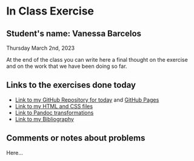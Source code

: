 # In Class Exercise
## Student's name: Vanessa Barcelos 

Thursday March 2nd, 2023 

At the end of the class you can write here a final thought on the exercise and on the work that we have been doing so far. 

## Links to the exercises done today 

- [Link to my GitHub Repository for today](https://vanessabcs.github.io/DHExercise/) and [GitHub Pages](https://vanessabcs.github.io/)
- [Link to my HTML and CSS files]()
- [Link to Pandoc transformations]()
- [Link to my Bibliography]()

## Comments or notes about problems 

Here...
